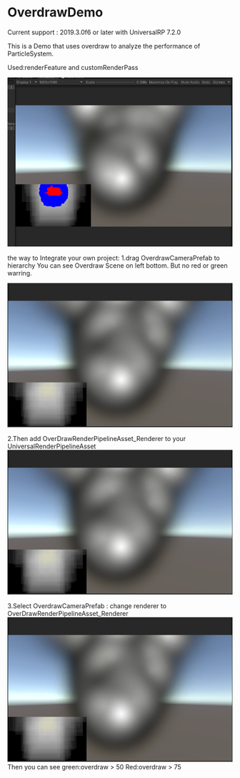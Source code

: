 # OverdrawDemo

Current support : 2019.3.0f6 or later with UniversalRP 7.2.0

This is a Demo that uses overdraw to analyze the performance of ParticleSystem. 

Used:renderFeature and customRenderPass

![](Readme/img1.png)

the way to Integrate your own project:
1.drag OverdrawCameraPrefab to hierarchy
You can see Overdraw Scene on left bottom. But no red or green warring.

![](Readme/img4.png)

2.Then add OverDrawRenderPipelineAsset_Renderer to your UniversalRenderPipelineAsset<br>
![](Readme/img4.png)<br>

3.Select OverdrawCameraPrefab : change renderer to OverDrawRenderPipelineAsset_Renderer<br>
![](Readme/img4.png)<br>
Then you can see 
green:overdraw  >  50 
Red:overdraw  >  75
